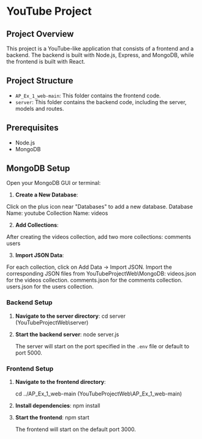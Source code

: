 # YouTube Project

## Project Overview
This project is a YouTube-like application that consists of a frontend and a backend. The backend is built with Node.js, Express, and MongoDB, while the frontend is built with React.

## Project Structure
- `AP_Ex_1_web-main`: This folder contains the frontend code.
- `server`: This folder contains the backend code, including the server, models and routes.

## Prerequisites
- Node.js
- MongoDB

## MongoDB Setup
Open your MongoDB GUI or terminal:
1. **Create a New Database**:

Click on the plus icon near "Databases" to add a new database.
Database Name: youtube
Collection Name: videos

2. **Add Collections**:

After creating the videos collection, add two more collections:
comments
users

3. **Import JSON Data**:

For each collection, click on Add Data -> Import JSON.
Import the corresponding JSON files from YouTubeProjectWeb\MongoDB:
videos.json for the videos collection.
comments.json for the comments collection.
users.json for the users collection.

### Backend Setup

1. **Navigate to the server directory**:
    cd server (YouTubeProjectWeb\server)

2. **Start the backend server**:
    node server.js

    The server will start on the port specified in the `.env` file or default to port 5000.

### Frontend Setup

1. **Navigate to the frontend directory**:

    cd ../AP_Ex_1_web-main (YouTubeProjectWeb\AP_Ex_1_web-main)


2. **Install dependencies**:
    npm install
    

3. **Start the frontend**:
    npm start
    

    The frontend will start on the default port 3000.

